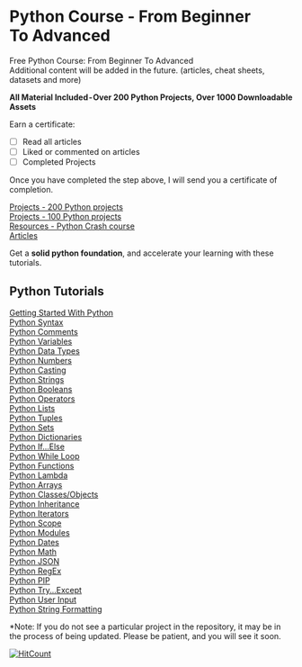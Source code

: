 # Python Course - From Beginner To Advanced
Free Python Course: From Beginner To Advanced <br>
Additional content will be added in the future. (articles, cheat sheets, datasets and more)

**All Material Included - Over 200 Python Projects, Over 1000 Downloadable Assets**

Earn a certificate: <br>
- [ ] Read all articles
- [ ] Liked or commented on articles
- [ ] Completed Projects

Once you have completed the step above, I will send you a certificate of completion. <br> 

[Projects - 200 Python projects](https://github.com/natnew/200-Projects-For-Beginners-Using-Python-Series)<br>
[Projects - 100 Python projects](https://github.com/natnew/100-Python-Projects)<br>
[Resources - Python Crash course](https://github.com/natnew/Python-Crash-Course-For-Beginners)<br>
[Articles](https://medium.com/@natashanewbold)<br>


Get a **solid python foundation**, and accelerate your learning with these tutorials. <br>

## Python Tutorials 
[Getting Started With Python](https://github.com/natnew/Python-Course)<br>
[Python Syntax](https://github.com/natnew/Python-Course)<br>
[Python Comments](https://github.com/natnew/Python-Course)<br>
[Python Variables](https://github.com/natnew/Python-Course)<br>
[Python Data Types](https://github.com/natnew/Python-Course)<br>
[Python Numbers](https://github.com/natnew/Python-Course)<br>
[Python Casting](https://github.com/natnew/Python-Course)<br>
[Python Strings](https://github.com/natnew/Python-Course)<br>
[Python Booleans](https://github.com/natnew/Python-Course)<br>
[Python Operators](https://github.com/natnew/Python-Course)<br>
[Python Lists](https://github.com/natnew/Python-Course)<br>
[Python Tuples](https://github.com/natnew/Python-Course)<br>
[Python Sets](https://github.com/natnew/Python-Course)<br>
[Python Dictionaries](https://github.com/natnew/Python-Course)<br>
[Python If...Else](https://github.com/natnew/Python-Course)<br>
[Python While Loop](https://github.com/natnew/Python-Course)<br>
[Python Functions](https://github.com/natnew/Python-Course)<br>
[Python Lambda](https://github.com/natnew/Python-Course)<br>
[Python Arrays](https://github.com/natnew/Python-Course)<br>
[Python Classes/Objects](https://github.com/natnew/Python-Course)<br>
[Python Inheritance](https://github.com/natnew/Python-Course)<br>
[Python Iterators](https://github.com/natnew/Python-Course)<br>
[Python Scope](https://github.com/natnew/Python-Course)<br>
[Python Modules](https://github.com/natnew/Python-Course)<br>
[Python Dates](https://github.com/natnew/Python-Course)<br>
[Python Math](https://github.com/natnew/Python-Course)<br>
[Python JSON](https://github.com/natnew/Python-Course)<br>
[Python RegEx](https://github.com/natnew/Python-Course)<br>
[Python PIP](https://github.com/natnew/Python-Course)<br>
[Python Try...Except](https://github.com/natnew/Python-Course)<br>
[Python User Input](https://github.com/natnew/Python-Course)<br>
[Python String Formatting](https://github.com/natnew/Python-Course)<br>


*Note: If you do not see a particular project in the repository, it may be in the process of being updated. Please be patient, and you will see it soon. 


[![HitCount](http://hits.dwyl.com/natnew/natnew/Python-Course.md.svg)](http://hits.dwyl.com/natnew/natnew/Python-Course/edit/main/README.md) 


